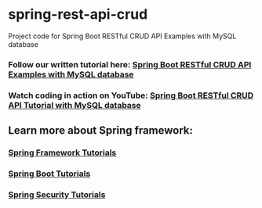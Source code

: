 # spring-rest-api-crud
Project code for Spring Boot RESTful CRUD API Examples with MySQL database
### Follow our written tutorial here: [Spring Boot RESTful CRUD API Examples with MySQL database](https://www.codejava.net/frameworks/spring-boot/spring-boot-restful-crud-api-examples-with-mysql-database)
### Watch coding in action on YouTube: [Spring Boot RESTful CRUD API Tutorial with MySQL database](https://www.youtube.com/watch?v=3-5e5cXfwrU)
## Learn more about Spring framework:
### [Spring Framework Tutorials](https://www.codejava.net/spring-tutorials)
### [Spring Boot Tutorials](https://www.codejava.net/spring-boot-tutorials)
### [Spring Security Tutorials](https://www.codejava.net/spring-security-tutorials)

